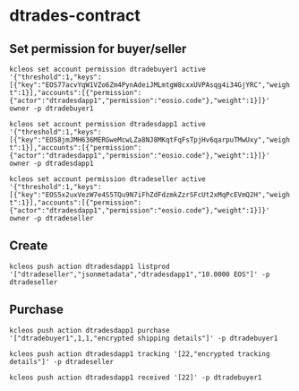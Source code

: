 # dtrades-contract


## Set permission for buyer/seller

`kcleos set account permission dtradebuyer1 active '{"threshold":1,"keys":[{"key":"EOS77acvYqW1VZo6Zm4PynAdeiJMLmtgW8cxxUVPAsqg4i34GjYRC","weight":1}],"accounts":[{"permission":{"actor":"dtradesdapp1","permission":"eosio.code"},"weight":1}]}' owner -p dtradebuyer1`

`kcleos set account permission dtradesdapp1 active '{"threshold":1,"keys":[{"key":"EOS8jmJMH636MERGweMcwLZa8NJ8MKqtFqFsTpjHv6qarpuTMwUxy","weight":1}],"accounts":[{"permission":{"actor":"dtradesdapp1","permission":"eosio.code"},"weight":1}]}' owner -p dtradesdapp1`

`kcleos set account permission dtradeseller active '{"threshold":1,"keys":[{"key":"EOS5x2uxVezW7e4S5TQu9N7iFhZdFdzmkZzrSFcUt2xMqPcEVmQ2H","weight":1}],"accounts":[{"permission":{"actor":"dtradesdapp1","permission":"eosio.code"},"weight":1}]}' owner -p dtradeseller`

## Create

`kcleos push action dtradesdapp1 listprod '["dtradeseller","jsonmetadata","dtradesdapp1","10.0000 EOS"]' -p dtradeseller`

## Purchase

`kcleos push action dtradesdapp1 purchase '["dtradebuyer1",1,1,"encrypted shipping details"]' -p dtradebuyer1`

`kcleos push action dtradesdapp1 tracking '[22,"encrypted tracking details"]' -p dtradeseller`

`kcleos push action dtradesdapp1 received '[22]' -p dtradebuyer1`
